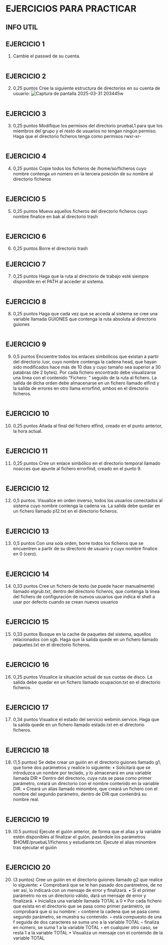 # EJERCICIOS PARA PRACTICAR
## INFO UTIL

## EJERCICIO 1
 1) Cambie el passwd de su cuenta.
 ```bash

```
## EJERCICIO 2
  2) 0,25 puntos Cree la siguiente estructura de directorios en su cuenta de usuario:
     ![Captura de pantalla 2025-03-31 203445](https://github.com/user-attachments/assets/25538b49-5cf5-41ce-9df2-b19241144bee)w
 ```bash

```

## EJERCICIO 3
 3) 0,25 puntos Modifique los permisos del directorio pruebaL1 para que los miembros del grupo y el resto de usuarios no tengan ningún permiso. 
Haga que el directorio ficheros tenga como permisos rwxr-xr-
 ```bash

```

## EJERCICIO 4
4) 0,25 puntos Copie todos los ficheros de /home/so/ficheros cuyo nombre contenga un número en la tercera posición de su nombre al directorio ficheros
 ```bash

```

## EJERCICIO 5
  5) 0,25 puntos Mueva aquellos ficheros del directorio ficheros cuyo nombre finalice en bak al directorio trash
```

```
## EJERCICIO 6
 6) 0,25 puntos Borre el directorio trash
    

## EJERCICIO 7
 7) 0,25 puntos Haga que la ruta al directorio de trabajo esté siempre disponible en el PATH al acceder al sistema.
 ```bash

```
## EJERCICIO 8
 8) 0,25 puntos Haga que cada vez que se acceda al sistema se cree una variable llamada GUIONES que contenga la ruta absoluta al directorio guiones
```bash

```

## EJERCICIO 9
 9) 0,5 puntos Encuentre todos los enlaces simbólicos que existan a partir del directorio /usr, cuyo nombre contenga la cadena head, que hayan sido modificados hace más de 10 días y cuyo tamaño sea superior a 30 palabras (de 2 bytes).  Por cada fichero  encontrado debe visualizarse una linea con el contenido “Fichero: “ seguido de la ruta al fichero. La salida de dicha orden debe almacenarse en un fichero llamado elfind  y la salida de errores en otro llama errorfind, ambos en el directorio ficheros.
```bash

```

## EJERCICIO 10
10) 0,25 puntos Añada al final del fichero elfind, creado en el punto anterior, la hora actual.
```bash

```
## EJERCICIO 11
 11) 0,25 puntos Cree un enlace simbólico en el directorio temporal llamado noacces que apunte al fichero errorfind, creado en el punto 9.
```bash

```
## EJERCICIO 12
12) 0,5 puntos. Visualice en orden inverso, todos los usuarios conectados al sistema cuyo nombre contenga la cadena va. La salida debe quedar en un fichero llamado p12.txt en el directorio ficheros.
```bash

```
## EJERCICIO 13
13) 0,5 puntos Con una sola orden, borre todos los ficheros que se encuentren a partir de su directorio de usuario y cuyo nombre finalice en 0 (cero).
```bash

```
## EJERCICIO 14
 14) 0,33 puntos Cree un fichero de texto (se puede hacer manualmente) llamado elgrub.txt, dentro del directorio ficheros, que contenga la linea del fichero de configuración de nuevos usuarios que indica el shell a usar por defecto cuando se crean nuevos usuarios
```bash

```

## EJERCICIO 15
 15) 0,33 puntos Busque en la cache de paquetes del sistema, aquellos relacionados con sgb.
 Haga que la salida quede en un fichero llamado paquetes.txt en el directorio ficheros.
```bash

```
## EJERCICIO 16
16) 0,25 puntos Visualice la situación actual de sus cuotas de disco. La salida debe quedar en un fichero llamado ocupacion.txt en el directorio ficheros.
```bash

```
## EJERCICIO 17
17) 0,34 puntos Visualice el estado del servicio webmin.service. Haga que la salida quede en un fichero llamado estado.txt en el directorio ficheros.
```bash

```
## EJERCICIO 18
 18) (1,5 puntos) Se debe crear un guión en el directorio guiones llamado g1, que tome dos parámetros y realice lo siguiente:
 • Solicitará que se introduzca un nombre por teclado, y lo almacenará en una variable llamada DIR
 • Dentro del directorio, cuya ruta se pasa como primer parámetro, creará un directorio con el nombre contenido en la variable DIR.
 • Creará un alias llamado minombre, que creará un fichero con el nombre del segundo parámetro, dentro de DIR que contendrá su nombre real.
```bash

```
## EJERCICIO 19
 19) (0.5 puntos) Ejecute el guión anterior, de forma que el alias y la variable estén disponibles al finalizar el guión, pasándole los parámetros $HOME/pruebaL1/ficheros y estudiante.txt. 
Ejecute el alias minombre tras ejecutar el guión
```bash

```
## EJERCICIO  20
20) (3 puntos) Cree un guión en el directorio guiones llamado g2 que realice lo siguiente:
 • Comprobará que se le han pasado dos parámetros, de no ser así, lo indicará con un mensaje de error y finalizará.
 • Si el primer parámetro no es un directorio válido, dará un mensaje de error y finalizará.
 • Inicializa una variable llamada TOTAL a 0
 • Por cada fichero que exista en el directorio que se pasa como primer parámetro, se comprobará que si su nombre:
 ◦ contiene la cadena que se pasa como segundo parámetro, se muestra su contenido.
 ◦ está compuesto de una f seguida de dos caracteres se suma uno a la variable
 TOTAL
 ◦ finaliza en número, se suma 1 a la variable TOTAL
 ◦ en cualquier otro caso, se resta 1 a la variable TOTAL
 • Visualiza un mensaje con el contenido de la variable TOTAL
```bash

```
